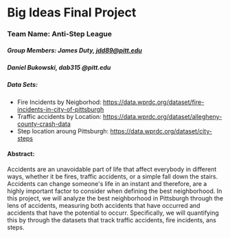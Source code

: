 # Big Ideas Final Project
### Team Name: Anti-Step League
##### Group Members: James Duty, jdd89@pitt.edu
#####                Daniel Bukowski, dab315 @pitt.edu
##### Data Sets:
* Fire Incidents by Neigborhod: https://data.wprdc.org/dataset/fire-incidents-in-city-of-pittsburgh
* Traffic accidents by Location: https://data.wprdc.org/dataset/allegheny-county-crash-data
* Step location aroung Pittsburgh: https://data.wprdc.org/dataset/city-steps
#### Abstract:
Accidents are an unavoidable part of life that affect everybody in different ways, whether it be fires, traffic accidents, or a simple fall down the stairs. Accidents can change someone's life in an instant and therefore, are a highly important factor to consider when defining the best neighborhood. In this project, we will analyze the best neighborhood in Pittsburgh through the lens of accidents, measuring both accidents that have occurred and accidents that have the potential to occurr. Specifically, we will quantifying this by through the datasets  that track traffic accidents, fire incidents, ans steps.
